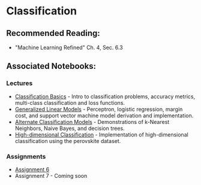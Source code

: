 # Classification

## Recommended Reading:

- "Machine Learning Refined" Ch. 4, Sec. 6.3

## Associated Notebooks:

### Lectures
- [Classification Basics](Topic1-Classification_Basics.ipynb) - Intro to classification problems, accuracy metrics, multi-class classification and loss functions. 
- [Generalized Linear Models](Topic2-Generalized_Linear_Models.ipynb) - Perceptron, logistic regression, margin cost, and support vector machine model derivation and implementation.
- [Alternate Classification Models](Topic3-Alternate_Classification_Models.ipynb) - Demonstrations of k-Nearest Neighbors, Naive Bayes, and decision trees.
- [High-dimensional Classification](Topic4-High-dimensional_Classification.ipynb) - Implementation of high-dimensional classification using the perovskite dataset.

### Assignments
- [Assignment 6](Assignment6.ipynb)
- Assignment 7 - Coming soon
